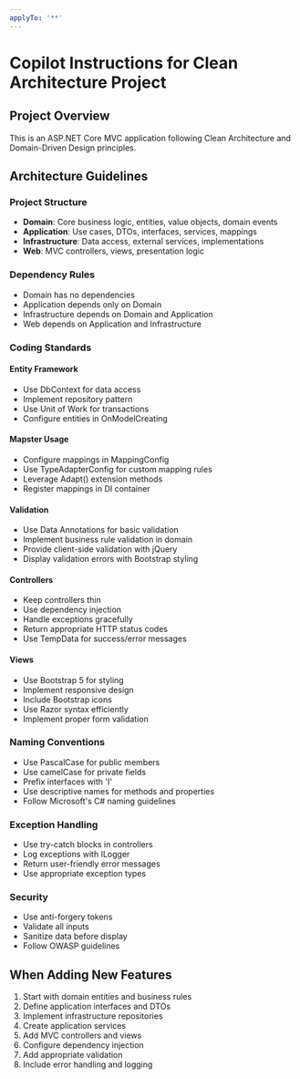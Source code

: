```yaml
---
applyTo: '**'
---
```

# Copilot Instructions for Clean Architecture Project

## Project Overview
This is an ASP.NET Core MVC application following Clean Architecture and Domain-Driven Design principles.

## Architecture Guidelines

### Project Structure
- **Domain**: Core business logic, entities, value objects, domain events
- **Application**: Use cases, DTOs, interfaces, services, mappings
- **Infrastructure**: Data access, external services, implementations
- **Web**: MVC controllers, views, presentation logic

### Dependency Rules
- Domain has no dependencies
- Application depends only on Domain
- Infrastructure depends on Domain and Application
- Web depends on Application and Infrastructure

### Coding Standards

#### Entity Framework
- Use DbContext for data access
- Implement repository pattern
- Use Unit of Work for transactions
- Configure entities in OnModelCreating

#### Mapster Usage
- Configure mappings in MappingConfig
- Use TypeAdapterConfig for custom mapping rules
- Leverage Adapt<T>() extension methods
- Register mappings in DI container

#### Validation
- Use Data Annotations for basic validation
- Implement business rule validation in domain
- Provide client-side validation with jQuery
- Display validation errors with Bootstrap styling

#### Controllers
- Keep controllers thin
- Use dependency injection
- Handle exceptions gracefully
- Return appropriate HTTP status codes
- Use TempData for success/error messages

#### Views
- Use Bootstrap 5 for styling
- Implement responsive design
- Include Bootstrap icons
- Use Razor syntax efficiently
- Implement proper form validation

### Naming Conventions
- Use PascalCase for public members
- Use camelCase for private fields
- Prefix interfaces with 'I'
- Use descriptive names for methods and properties
- Follow Microsoft's C# naming guidelines

### Exception Handling
- Use try-catch blocks in controllers
- Log exceptions with ILogger
- Return user-friendly error messages
- Use appropriate exception types

### Security
- Use anti-forgery tokens
- Validate all inputs
- Sanitize data before display
- Follow OWASP guidelines

## When Adding New Features
1. Start with domain entities and business rules
2. Define application interfaces and DTOs
3. Implement infrastructure repositories
4. Create application services
5. Add MVC controllers and views
6. Configure dependency injection
7. Add appropriate validation
8. Include error handling and logging


